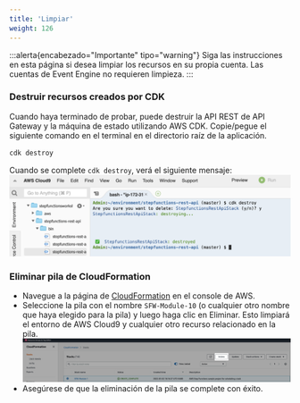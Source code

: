 ```yaml
---
title: 'Limpiar'
weight: 126
---
```


:::alerta{encabezado="Importante" tipo="warning"}
Siga las instrucciones en esta página si desea limpiar los recursos en su propia cuenta. Las cuentas de Event Engine no requieren limpieza.
:::

### Destruir recursos creados por CDK

Cuando haya terminado de probar, puede destruir la API REST de API Gateway y la máquina de estado utilizando AWS CDK. Copie/pegue el siguiente comando en el terminal en el directorio raíz de la aplicación.

```bash
cdk destroy
```

Cuando se complete `cdk destroy`, verá el siguiente mensaje:
![CDK Destroy](/static/img/module-10/cdk-destroy.png)

### Eliminar pila de CloudFormation

- Navegue a la página de [CloudFormation](https://console.aws.amazon.com/cloudformation/home) en el console de AWS.
- Seleccione la pila con el nombre `SFW-Module-10` (o cualquier otro nombre que haya elegido para la pila) y luego haga clic en Eliminar. Esto limpiará el entorno de AWS Cloud9 y cualquier otro recurso relacionado en la pila.
  ![CloudFormation delete](/static/img/setup/setup-cloudformation-delete.png)
- Asegúrese de que la eliminación de la pila se complete con éxito.
